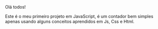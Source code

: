 Olá todos!

Este é o meu primeiro projeto em JavaScript, é um contador bem simples apenas usando alguns conceitos aprendidos em Js, Css e Html.
